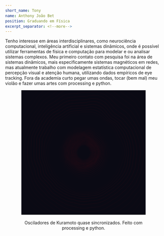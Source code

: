 ```yaml
---
short_name: Tony
name: Anthony João Bet
position: Graduando em Física
excerpt_separator: <!--more-->
---
```


Tenho interesse em áreas interdisciplinares, como neurociência computacional, inteligência artificial e sistemas dinâmicos, onde é possível utilizar ferramentas de física e computação para modelar e ou analisar sistemas complexos. Meu primeiro contato com pesquisa foi na área de sistemas dinâmicos, mais especificamente sistemas magnéticos em redes, mas atualmente trabalho com modelagem estatística computacional de percepção visual e atenção humana, utilizando dados empíricos de eye tracking.
Fora da academia curto pegar umas ondas, tocar (bem mal) meu violão e fazer umas artes com processing e python.

<!--more-->

<figure>
<p align="center">
    <img src="/assets/images/anthony/anthony_art.gif" width="400">
</p>
<p align="center">
    Osciladores de Kuramoto quase sincronizados. Feito com processing e python.
</p>
</figure>

 


